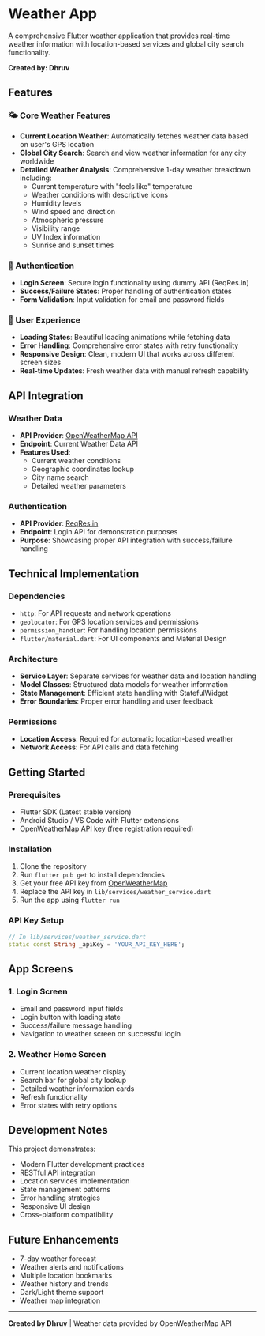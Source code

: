 # Weather App

A comprehensive Flutter weather application that provides real-time weather information with location-based services and global city search functionality.

**Created by: Dhruv**

## Features

### 🌤️ Core Weather Features
- **Current Location Weather**: Automatically fetches weather data based on user's GPS location
- **Global City Search**: Search and view weather information for any city worldwide
- **Detailed Weather Analysis**: Comprehensive 1-day weather breakdown including:
  - Current temperature with "feels like" temperature
  - Weather conditions with descriptive icons
  - Humidity levels
  - Wind speed and direction
  - Atmospheric pressure
  - Visibility range
  - UV Index information
  - Sunrise and sunset times

### 🔐 Authentication
- **Login Screen**: Secure login functionality using dummy API (ReqRes.in)
- **Success/Failure States**: Proper handling of authentication states
- **Form Validation**: Input validation for email and password fields

### 🎨 User Experience
- **Loading States**: Beautiful loading animations while fetching data
- **Error Handling**: Comprehensive error states with retry functionality
- **Responsive Design**: Clean, modern UI that works across different screen sizes
- **Real-time Updates**: Fresh weather data with manual refresh capability

## API Integration

### Weather Data
- **API Provider**: [OpenWeatherMap API](https://openweathermap.org/api)
- **Endpoint**: Current Weather Data API
- **Features Used**:
  - Current weather conditions
  - Geographic coordinates lookup
  - City name search
  - Detailed weather parameters

### Authentication
- **API Provider**: [ReqRes.in](https://reqres.in)
- **Endpoint**: Login API for demonstration purposes
- **Purpose**: Showcasing proper API integration with success/failure handling

## Technical Implementation

### Dependencies
- `http`: For API requests and network operations
- `geolocator`: For GPS location services and permissions
- `permission_handler`: For handling location permissions
- `flutter/material.dart`: For UI components and Material Design

### Architecture
- **Service Layer**: Separate services for weather data and location handling
- **Model Classes**: Structured data models for weather information
- **State Management**: Efficient state handling with StatefulWidget
- **Error Boundaries**: Proper error handling and user feedback

### Permissions
- **Location Access**: Required for automatic location-based weather
- **Network Access**: For API calls and data fetching

## Getting Started

### Prerequisites
- Flutter SDK (Latest stable version)
- Android Studio / VS Code with Flutter extensions
- OpenWeatherMap API key (free registration required)

### Installation
1. Clone the repository
2. Run `flutter pub get` to install dependencies
3. Get your free API key from [OpenWeatherMap](https://openweathermap.org/api)
4. Replace the API key in `lib/services/weather_service.dart`
5. Run the app using `flutter run`

### API Key Setup
```dart
// In lib/services/weather_service.dart
static const String _apiKey = 'YOUR_API_KEY_HERE';
```

## App Screens

### 1. Login Screen
- Email and password input fields
- Login button with loading state
- Success/failure message handling
- Navigation to weather screen on successful login

### 2. Weather Home Screen
- Current location weather display
- Search bar for global city lookup
- Detailed weather information cards
- Refresh functionality
- Error states with retry options

## Development Notes

This project demonstrates:
- Modern Flutter development practices
- RESTful API integration
- Location services implementation
- State management patterns
- Error handling strategies
- Responsive UI design
- Cross-platform compatibility

## Future Enhancements
- 7-day weather forecast
- Weather alerts and notifications
- Multiple location bookmarks
- Weather history and trends
- Dark/Light theme support
- Weather map integration

---

**Created by Dhruv** | Weather data provided by OpenWeatherMap API
